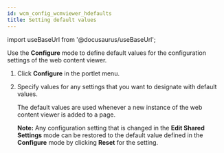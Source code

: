 ```yaml
---
id: wcm_config_wcmviewer_hdefaults
title: Setting default values
---
```

import useBaseUrl from '@docusaurus/useBaseUrl';



Use the **Configure** mode to define default values for the configuration settings of the web content viewer.

1.  Click **Configure** in the portlet menu.

2.  Specify values for any settings that you want to designate with default values.

    The default values are used whenever a new instance of the web content viewer is added to a page.

    **Note:** Any configuration setting that is changed in the **Edit Shared Settings** mode can be restored to the default value defined in the **Configure** mode by clicking **Reset** for the setting.


